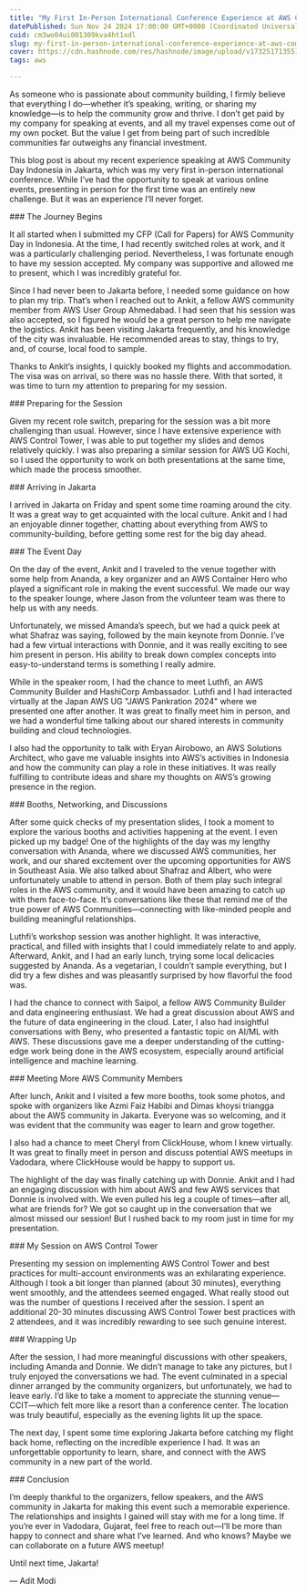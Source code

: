 ```yaml
---
title: "My First In-Person International Conference Experience at AWS Community Day Indonesia 🇮🇩"
datePublished: Sun Nov 24 2024 17:00:00 GMT+0000 (Coordinated Universal Time)
cuid: cm3wo04ui001309kva4ht1xdl
slug: my-first-in-person-international-conference-experience-at-aws-community-day-indonesia
cover: https://cdn.hashnode.com/res/hashnode/image/upload/v1732517135514/6025ed47-dcf0-455e-b834-cd0d5a94c990.jpeg
tags: aws

---
```


As someone who is passionate about community building, I firmly believe that everything I do—whether it’s speaking, writing, or sharing my knowledge—is to help the community grow and thrive. I don’t get paid by my company for speaking at events, and all my travel expenses come out of my own pocket. But the value I get from being part of such incredible communities far outweighs any financial investment.

This blog post is about my recent experience speaking at AWS Community Day Indonesia in Jakarta, which was my very first in-person international conference. While I’ve had the opportunity to speak at various online events, presenting in person for the first time was an entirely new challenge. But it was an experience I’ll never forget.

\### The Journey Begins

It all started when I submitted my CFP (Call for Papers) for AWS Community Day in Indonesia. At the time, I had recently switched roles at work, and it was a particularly challenging period. Nevertheless, I was fortunate enough to have my session accepted. My company was supportive and allowed me to present, which I was incredibly grateful for.

Since I had never been to Jakarta before, I needed some guidance on how to plan my trip. That’s when I reached out to Ankit, a fellow AWS community member from AWS User Group Ahmedabad. I had seen that his session was also accepted, so I figured he would be a great person to help me navigate the logistics. Ankit has been visiting Jakarta frequently, and his knowledge of the city was invaluable. He recommended areas to stay, things to try, and, of course, local food to sample.

Thanks to Ankit’s insights, I quickly booked my flights and accommodation. The visa was on arrival, so there was no hassle there. With that sorted, it was time to turn my attention to preparing for my session.

\### Preparing for the Session

Given my recent role switch, preparing for the session was a bit more challenging than usual. However, since I have extensive experience with AWS Control Tower, I was able to put together my slides and demos relatively quickly. I was also preparing a similar session for AWS UG Kochi, so I used the opportunity to work on both presentations at the same time, which made the process smoother.

\### Arriving in Jakarta

I arrived in Jakarta on Friday and spent some time roaming around the city. It was a great way to get acquainted with the local culture. Ankit and I had an enjoyable dinner together, chatting about everything from AWS to community-building, before getting some rest for the big day ahead.

\### The Event Day

On the day of the event, Ankit and I traveled to the venue together with some help from Ananda, a key organizer and an AWS Container Hero who played a significant role in making the event successful. We made our way to the speaker lounge, where Jason from the volunteer team was there to help us with any needs.

Unfortunately, we missed Amanda’s speech, but we had a quick peek at what Shafraz was saying, followed by the main keynote from Donnie. I’ve had a few virtual interactions with Donnie, and it was really exciting to see him present in person. His ability to break down complex concepts into easy-to-understand terms is something I really admire.

While in the speaker room, I had the chance to meet Luthfi, an AWS Community Builder and HashiCorp Ambassador. Luthfi and I had interacted virtually at the Japan AWS UG "JAWS Pankration 2024" where we presented one after another. It was great to finally meet him in person, and we had a wonderful time talking about our shared interests in community building and cloud technologies.

I also had the opportunity to talk with Eryan Airobowo, an AWS Solutions Architect, who gave me valuable insights into AWS’s activities in Indonesia and how the community can play a role in these initiatives. It was really fulfilling to contribute ideas and share my thoughts on AWS’s growing presence in the region.

\### Booths, Networking, and Discussions

After some quick checks of my presentation slides, I took a moment to explore the various booths and activities happening at the event. I even picked up my badge! One of the highlights of the day was my lengthy conversation with Ananda, where we discussed AWS communities, her work, and our shared excitement over the upcoming opportunities for AWS in Southeast Asia. We also talked about Shafraz and Albert, who were unfortunately unable to attend in person. Both of them play such integral roles in the AWS community, and it would have been amazing to catch up with them face-to-face. It’s conversations like these that remind me of the true power of AWS Communities—connecting with like-minded people and building meaningful relationships.

Luthfi’s workshop session was another highlight. It was interactive, practical, and filled with insights that I could immediately relate to and apply. Afterward, Ankit, and I had an early lunch, trying some local delicacies suggested by Ananda. As a vegetarian, I couldn’t sample everything, but I did try a few dishes and was pleasantly surprised by how flavorful the food was.

I had the chance to connect with Saipol, a fellow AWS Community Builder and data engineering enthusiast. We had a great discussion about AWS and the future of data engineering in the cloud. Later, I also had insightful conversations with Beny, who presented a fantastic topic on AI/ML with AWS. These discussions gave me a deeper understanding of the cutting-edge work being done in the AWS ecosystem, especially around artificial intelligence and machine learning.

\### Meeting More AWS Community Members

After lunch, Ankit and I visited a few more booths, took some photos, and spoke with organizers like Azmi Faiz Habibi and Dimas khoysi triangga about the AWS community in Jakarta. Everyone was so welcoming, and it was evident that the community was eager to learn and grow together.

I also had a chance to meet Cheryl from ClickHouse, whom I knew virtually. It was great to finally meet in person and discuss potential AWS meetups in Vadodara, where ClickHouse would be happy to support us.

The highlight of the day was finally catching up with Donnie. Ankit and I had an engaging discussion with him about AWS and few AWS services that Donnie is involved with. We even pulled his leg a couple of times—after all, what are friends for? We got so caught up in the conversation that we almost missed our session! But I rushed back to my room just in time for my presentation.

\### My Session on AWS Control Tower

Presenting my session on implementing AWS Control Tower and best practices for multi-account environments was an exhilarating experience. Although I took a bit longer than planned (about 30 minutes), everything went smoothly, and the attendees seemed engaged. What really stood out was the number of questions I received after the session. I spent an additional 20-30 minutes discussing AWS Control Tower best practices with 2 attendees, and it was incredibly rewarding to see such genuine interest.

\### Wrapping Up

After the session, I had more meaningful discussions with other speakers, including Amanda and Donnie. We didn’t manage to take any pictures, but I truly enjoyed the conversations we had. The event culminated in a special dinner arranged by the community organizers, but unfortunately, we had to leave early. I’d like to take a moment to appreciate the stunning venue—CCIT—which felt more like a resort than a conference center. The location was truly beautiful, especially as the evening lights lit up the space.

The next day, I spent some time exploring Jakarta before catching my flight back home, reflecting on the incredible experience I had. It was an unforgettable opportunity to learn, share, and connect with the AWS community in a new part of the world.

\### Conclusion

I’m deeply thankful to the organizers, fellow speakers, and the AWS community in Jakarta for making this event such a memorable experience. The relationships and insights I gained will stay with me for a long time. If you’re ever in Vadodara, Gujarat, feel free to reach out—I’ll be more than happy to connect and share what I’ve learned. And who knows? Maybe we can collaborate on a future AWS meetup!

Until next time, Jakarta!

— Adit Modi
